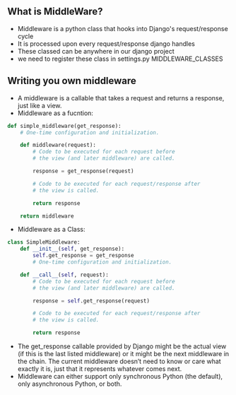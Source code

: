 ## What is MiddleWare?

-   Middleware is a python class that hooks into Django's request/response cycle
-   It is processed upon every request/response django handles
-   These classed can be anywhere in our django project
-   we need to register these class in settings.py MIDDLEWARE_CLASSES

## Writing you own middleware

-   A middleware is a callable that takes a request and returns a response, just like a view.
-   Middleware as a fucntion:

```python
def simple_middleware(get_response):
    # One-time configuration and initialization.

    def middleware(request):
        # Code to be executed for each request before
        # the view (and later middleware) are called.

        response = get_response(request)

        # Code to be executed for each request/response after
        # the view is called.

        return response

    return middleware
```

-   Middleware as a Class:

```python
class SimpleMiddleware:
    def __init__(self, get_response):
        self.get_response = get_response
        # One-time configuration and initialization.

    def __call__(self, request):
        # Code to be executed for each request before
        # the view (and later middleware) are called.

        response = self.get_response(request)

        # Code to be executed for each request/response after
        # the view is called.

        return response
```

-   The get_response callable provided by Django might be the actual view (if this is the last listed middleware) or it might be the next middleware in the chain. The current middleware doesn’t need to know or care what exactly it is, just that it represents whatever comes next.
-   Middleware can either support only synchronous Python (the default), only asynchronous Python, or both.
